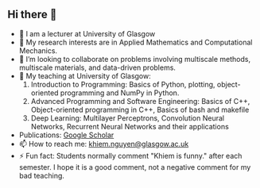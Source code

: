 ## Hi there 👋      

<!--
**khiemnguyen0407/khiemnguyen0407** is a ✨ _special_ ✨ repository because its `README.md` (this file) appears on your GitHub profile.

Here are some ideas to get you started:

- 🔭 I am a lecturer at University of Glasgow
- 🌱 My research interests are in Applied Mathematics and Computational Mechanics.
- 👯 I’m looking to collaborate on problems involving multiscale methods, multiscale materials, and data-driven problems.
- 👋 My teaching at University of Glasgow:
     1. Introduction to Programming: Basics of Python, plotting, object-oriented programming and NumPy in Python.
     2. Advanced Programming and Software Engineering: Basics of C++, Object-oriented programming in C++, Basics of bash and makefile
     3. Deep Learning: Multilayer Perceptrons, Convolution Neural Networks, Recurrent Neural Networks and their applications
-
- 📫 How to reach me: khiem.nguyen@glasgow.ac.uk
- ⚡ Fun fact: Students normally comment "Khiem is funny." after each semester. I hope it is a good comment, not a negative comment for my bad teaching.
-->
- 🔭 I am a lecturer at University of Glasgow
- 🌱 My research interests are in Applied Mathematics and Computational Mechanics.
- 👯 I’m looking to collaborate on problems involving multiscale methods, multiscale materials, and data-driven problems.
- 👋 My teaching at University of Glasgow:
     1. Introduction to Programming: Basics of Python, plotting, object-oriented programming and NumPy in Python.
     2. Advanced Programming and Software Engineering: Basics of C++, Object-oriented programming in C++, Basics of bash and makefile
     3. Deep Learning: Multilayer Perceptrons, Convolution Neural Networks, Recurrent Neural Networks and their applications
- Publications: [Google Scholar](https://scholar.google.com/citations?user=A4cM72cAAAAJ&hl=en)
- 📫 How to reach me: khiem.nguyen@glasgow.ac.uk
- ⚡ Fun fact: Students normally comment "Khiem is funny." after each semester. I hope it is a good comment, not a negative comment for my bad teaching.
